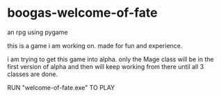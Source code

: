 # boogas-welcome-of-fate
an rpg using pygame

this is a game i am working on. made for fun and experience.

i am trying to get this game into alpha.
only the Mage class will be in the first version of alpha and then will keep working from there until all 3 classes are done.

RUN "welcome-of-fate.exe" TO PLAY